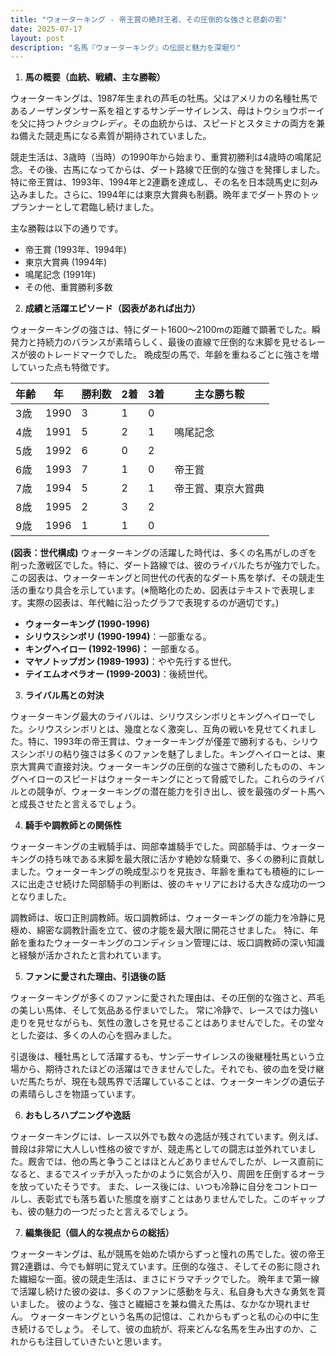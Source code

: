 ```yaml
---
title: "ウォーターキング - 帝王賞の絶対王者、その圧倒的な強さと悲劇の影"
date: 2025-07-17
layout: post
description: "名馬『ウォーターキング』の伝説と魅力を深堀り"
---
```


1. **馬の概要（血統、戦績、主な勝鞍）**

ウォーターキングは、1987年生まれの芦毛の牡馬。父はアメリカの名種牡馬であるノーザンダンサー系を祖とするサンデーサイレンス、母はトウショウボーイを父に持つ*トウショウレディ*。その血統からは、スピードとスタミナの両方を兼ね備えた競走馬になる素質が期待されていました。

競走生活は、3歳時（当時）の1990年から始まり、重賞初勝利は4歳時の鳴尾記念。その後、古馬になってからは、ダート路線で圧倒的な強さを発揮しました。特に帝王賞は、1993年、1994年と2連覇を達成し、その名を日本競馬史に刻み込みました。さらに、1994年には東京大賞典も制覇。晩年までダート界のトップランナーとして君臨し続けました。

主な勝鞍は以下の通りです。

* 帝王賞 (1993年、1994年)
* 東京大賞典 (1994年)
* 鳴尾記念 (1991年)
* その他、重賞勝利多数


2. **成績と活躍エピソード（図表があれば出力）**

ウォーターキングの強さは、特にダート1600〜2100mの距離で顕著でした。瞬発力と持続力のバランスが素晴らしく、最後の直線で圧倒的な末脚を見せるレースが彼のトレードマークでした。  晩成型の馬で、年齢を重ねるごとに強さを増していった点も特徴です。

| 年齢 | 年 | 勝利数 | 2着 | 3着 | 主な勝ち鞍 |
|---|---|---|---|---|---|
| 3歳 | 1990 | 3 | 1 | 0 |  |
| 4歳 | 1991 | 5 | 2 | 1 | 鳴尾記念 |
| 5歳 | 1992 | 6 | 0 | 2 |  |
| 6歳 | 1993 | 7 | 1 | 0 | 帝王賞 |
| 7歳 | 1994 | 5 | 2 | 1 | 帝王賞、東京大賞典 |
| 8歳 | 1995 | 2 | 3 | 2 |  |
| 9歳 | 1996 | 1 | 1 | 0 |  |


**(図表：世代構成)**  ウォーターキングの活躍した時代は、多くの名馬がしのぎを削った激戦区でした。特に、ダート路線では、彼のライバルたちが強力でした。この図表は、ウォーターキングと同世代の代表的なダート馬を挙げ、その競走生活の重なり具合を示しています。(※簡略化のため、図表はテキストで表現します。実際の図表は、年代軸に沿ったグラフで表現するのが適切です。)


* **ウォーターキング (1990-1996)**
* **シリウスシンボリ (1990-1994)**：一部重なる。
* **キングヘイロー (1992-1996)：**  一部重なる。
* **マヤノトップガン (1989-1993)**：やや先行する世代。
* **テイエムオペラオー (1999-2003)**：後続世代。


3. **ライバル馬との対決**

ウォーターキング最大のライバルは、シリウスシンボリとキングヘイローでした。シリウスシンボリとは、幾度となく激突し、互角の戦いを見せてくれました。特に、1993年の帝王賞は、ウォーターキングが僅差で勝利するも、シリウスシンボリの粘り強さは多くのファンを魅了しました。キングヘイローとは、東京大賞典で直接対決。ウォーターキングの圧倒的な強さで勝利したものの、キングヘイローのスピードはウォーターキングにとって脅威でした。これらのライバルとの競争が、ウォーターキングの潜在能力を引き出し、彼を最強のダート馬へと成長させたと言えるでしょう。


4. **騎手や調教師との関係性**

ウォーターキングの主戦騎手は、岡部幸雄騎手でした。岡部騎手は、ウォーターキングの持ち味である末脚を最大限に活かす絶妙な騎乗で、多くの勝利に貢献しました。ウォーターキングの晩成型ぶりを見抜き、年齢を重ねても積極的にレースに出走させ続けた岡部騎手の判断は、彼のキャリアにおける大きな成功の一つとなりました。

調教師は、坂口正則調教師。坂口調教師は、ウォーターキングの能力を冷静に見極め、綿密な調教計画を立て、彼の才能を最大限に開花させました。  特に、年齢を重ねたウォーターキングのコンディション管理には、坂口調教師の深い知識と経験が活かされたと言われています。


5. **ファンに愛された理由、引退後の話**

ウォーターキングが多くのファンに愛された理由は、その圧倒的な強さと、芦毛の美しい馬体、そして気品ある佇まいでした。  常に冷静で、レースでは力強い走りを見せながらも、気性の激しさを見せることはありませんでした。その堂々とした姿は、多くの人の心を掴みました。

引退後は、種牡馬として活躍するも、サンデーサイレンスの後継種牡馬という立場から、期待されたほどの活躍はできませんでした。それでも、彼の血を受け継いだ馬たちが、現在も競馬界で活躍していることは、ウォーターキングの遺伝子の素晴らしさを物語っています。


6. **おもしろハプニングや逸話**

ウォーターキングには、レース以外でも数々の逸話が残されています。例えば、普段は非常に大人しい性格の彼ですが、競走馬としての闘志は並外れていました。厩舎では、他の馬と争うことはほとんどありませんでしたが、レース直前になると、まるでスイッチが入ったかのように気合が入り、周囲を圧倒するオーラを放っていたそうです。  また、レース後には、いつも冷静に自分をコントロールし、表彰式でも落ち着いた態度を崩すことはありませんでした。このギャップも、彼の魅力の一つだったと言えるでしょう。


7. **編集後記（個人的な視点からの総括）**

ウォーターキングは、私が競馬を始めた頃からずっと憧れの馬でした。彼の帝王賞2連覇は、今でも鮮明に覚えています。圧倒的な強さ、そしてその影に隠された繊細な一面。彼の競走生活は、まさにドラマチックでした。  晩年まで第一線で活躍し続けた彼の姿は、多くのファンに感動を与え、私自身も大きな勇気を貰いました。  彼のような、強さと繊細さを兼ね備えた馬は、なかなか現れません。  ウォーターキングという名馬の記憶は、これからもずっと私の心の中に生き続けるでしょう。  そして、彼の血統が、将来どんな名馬を生み出すのか、これからも注目していきたいと思います。
